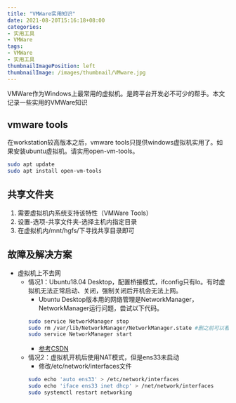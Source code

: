 ```yaml
---
title: "VMWare实用知识"
date: 2021-08-20T15:16:18+08:00
categories:
- 实用工具
- VMWare
tags:
- VMWare
- 实用工具
thumbnailImagePosition: left
thumbnailImage: /images/thumbnail/VMware.jpg
---
```

VMWare作为Windows上最常用的虚拟机。是跨平台开发必不可少的帮手。本文记录一些实用的VMWare知识
<!--more-->

## vmware tools
在workstation较高版本之后，vmware tools只提供windows虚拟机实用了。如果安装ubuntu虚拟机。请实用open-vm-tools。
```bash
sudo apt update
sudo apt install open-vm-tools
```

## 共享文件夹
1. 需要虚拟机内系统支持该特性（VMWare Tools）
2. 设置-选项-共享文件夹-选择主机内指定目录
3. 在虚拟机内/mnt/hgfs/下寻找共享目录即可
## 故障及解决方案
- 虚拟机上不去网
    - 情况1：Ubuntu18.04 Desktop，配置桥接模式，ifconfig只有lo。有时虚拟机无法正常启动、关闭，强制关闭后开机会无法上网。
        - Ubuntu Desktop版本用的网络管理是NetworkManager，NetworkManager运行问题，尝试以下代码。
        ```bash
        sudo service NetworkManager stop
        sudo rm /var/lib/NetworkManager/NetworkManager.state #删之前可以看一下里面enable应该是false
        sudo service NetworkManager start
        ```
        - [参考CSDN](https://blog.csdn.net/leadingsci/article/details/80873542)
    - 情况2：虚拟机开机后使用NAT模式，但是ens33未启动
        - 修改/etc/network/interfaces文件
        ```bash
        sudo echo 'auto ens33' > /etc/network/interfaces
        sudo echo 'iface ens33 inet dhcp' > /net/network/interfaces
        sudo systemctl restart networking
        ```